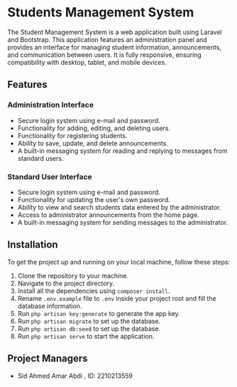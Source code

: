 # Students Management System

The Student Management System is a web application built using Laravel and Bootstrap. This application features an administration panel and provides an interface for managing student information, announcements, and communication between users. It is fully responsive, ensuring compatibility with desktop, tablet, and mobile devices.

## Features

### Administration Interface

* Secure login system using e-mail and password.
* Functionality for adding, editing, and deleting users.
* Functionality for registering students.
* Ability to save, update, and delete announcements.
* A built-in messaging system for reading and replying to messages from standard users.

### Standard User Interface

* Secure login system using e-mail and password.
* Functionality for updating the user's own password.
* Ability to view and search students data entered by the administrator.
* Access to administrator announcements from the home page.
* A built-in messaging system for sending messages to the administrator.

## Installation

To get the project up and running on your local machine, follow these steps:

1. Clone the repository to your machine.
2. Navigate to the project directory.
3. Install all the dependencies using `composer install`.
4. Rename `.env.example` file to `.env` inside your project root and fill the database information.
5. Run `php artisan key:generate` to generate the app key.
6. Run `php artisan migrate` to set up the database.
7. Run `php artisan db:seed` to set up the database.
8. Run `php artisan serve` to start the application.

## Project Managers

* Sid Ahmed Amar Abdi , ID: 2210213559
